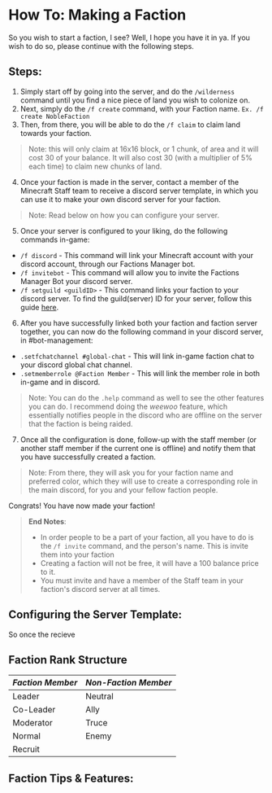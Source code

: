 # How To: Making a Faction
So you wish to start a faction, I see? Well, I hope you have it in ya. If you wish to do so, please continue with the following steps.

## Steps:
1. Simply start off by going into the server, and do the `/wilderness` command until you find a nice piece of land you wish to colonize on.
2. Next, simply do the `/f create` command, with your Faction name. `Ex. /f create NobleFaction`
3. Then, from there, you will be able to do the `/f claim` to claim land towards your faction.
> Note: this will only claim at 16x16 block, or 1 chunk, of area and it will cost 30 of your balance. It will also cost 30 (with a multiplier of 5% each time) to claim new chunks of land.
4. Once your faction is made in the server, contact a member of the Minecraft Staff team to receive a discord server template, in which you can use it to make your own discord server for your faction.
> Note: Read below on how you can configure your server.
5. Once your server is configured to your liking, do the following commands in-game:
* `/f discord` - This command will link your Minecraft account with your discord account, through our Factions Manager bot.
* `/f invitebot` - This command will allow you to invite the Factions Manager Bot your discord server.
* `/f setguild <guildID>` - This command links your faction to your discord server. To find the guild(server) ID for your server, follow this guide [here](https://support.discord.com/hc/en-us/articles/206346498-Where-can-I-find-my-User-Server-Message-ID-).
6. After you have successfully linked both your faction and faction server together, you can now do the following command in your discord server, in #bot-management:
* `.setfchatchannel #global-chat` - This will link in-game faction chat to your discord global chat channel.
* `.setmemberrole @Faction Member` - This will link the member role in both in-game and in discord.
> Note: You can do the `.help` command as well to see the other features you can do. I recommend doing the *weewoo* feature, which essentially notifies people in the discord who are offline on the server that the faction is being raided.
7. Once all the configuration is done, follow-up with the staff member (or another staff member if the current one is offline) and notify them that you have successfully created a faction. 
> Note: From there, they will ask you for your faction name and preferred color, which they will use to create a corresponding role in the main discord, for you and your fellow faction people.

Congrats! You have now made your faction!

> **End Notes**:
> * In order people to be a part of your faction, all you have to do is the `/f invite` command, and the person's name. This is invite them into your faction
> * Creating a faction will not be free, it will have a 100 balance price to it.
> * You must invite and have a member of the Staff team in your faction's discord server at all times.

## Configuring the Server Template:
So once the recieve 

## Faction Rank Structure

***Faction Member*** | ***Non-Faction Member***
--------------- | ------------------
Leader | Neutral
Co-Leader | Ally
Moderator | Truce
Normal | Enemy
Recruit | 

## Faction Tips & Features:
